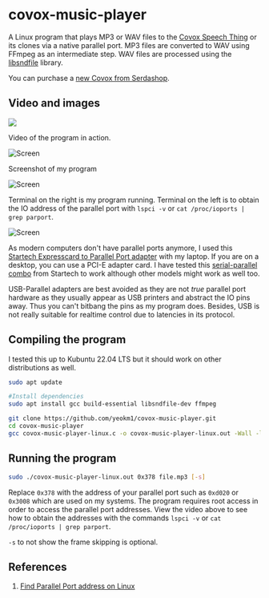 # covox-music-player

A Linux program that plays MP3 or WAV files to the [Covox Speech Thing](https://en.wikipedia.org/wiki/Covox_Speech_Thing) or its clones via a native parallel port. MP3 files are converted to WAV using FFmpeg as an intermediate step. WAV files are processed using the [libsndfile](http://www.mega-nerd.com/libsndfile/) library.

You can purchase a [new Covox from Serdashop](https://www.serdashop.com/CVX4).

## Video and images

[![](http://img.youtube.com/vi/jAaXj0RK7V8/0.jpg)](https://www.youtube.com/watch?v=jAaXj0RK7V8)

Video of the program in action.

![Screen](images/screenshot.png)

Screenshot of my program

![Screen](images/everything-in.jpg)

Terminal on the right is my program running. Terminal on the left is to obtain the IO address of the parallel port with `lspci -v` or `cat /proc/ioports | grep parport`.

![Screen](images/startech-express-adapter.jpg)

As modern computers don't have parallel ports anymore, I used this [Startech Expresscard to Parallel Port adapter](https://www.startech.com/Cards-Adapters/Parallel/1-Port-PCI-Express-Base-Parallel-ExpressCard~EC1PECPS) with my laptop. If you are on a desktop, you can use a PCI-E adapter card. I have tested this [serial-parallel combo](https://www.startech.com/Cards-Adapters/Serial-Cards-Adapters/1S1P-Native-PCI-Express-Parallel-Serial-Combo-Card-with-16950-UART~PEX1S1P952) from Startech to work although other models might work as well too.

USB-Parallel adapters are best avoided as they are not *true* parallel port hardware as they usually appear as USB printers and abstract the IO pins away. Thus you can't bitbang the pins as my program does. Besides, USB is not really suitable for realtime control due to latencies in its protocol.

## Compiling the program

I tested this up to Kubuntu 22.04 LTS but it should work on other distributions as well.

```bash
sudo apt update

#Install dependencies
sudo apt install gcc build-essential libsndfile-dev ffmpeg

git clone https://github.com/yeokm1/covox-music-player.git
cd covox-music-player
gcc covox-music-player-linux.c -o covox-music-player-linux.out -Wall -lsndfile -pthread
```

## Running the program

```bash
sudo ./covox-music-player-linux.out 0x378 file.mp3 [-s]
```

Replace `0x378` with the address of your parallel port such as `0xd020` or `0x3008` which are used on my systems. The program requires root access in order to access the parallel port addresses. View the video above to see how to obtain the addresses with the commands `lspci -v` or `cat /proc/ioports | grep parport`.

`-s` to not show the frame skipping is optional.

## References

1. [Find Parallel Port address on Linux](http://stackoverflow.com/questions/8829820/finding-memory-address-of-a-parallel-port-on-linux)

